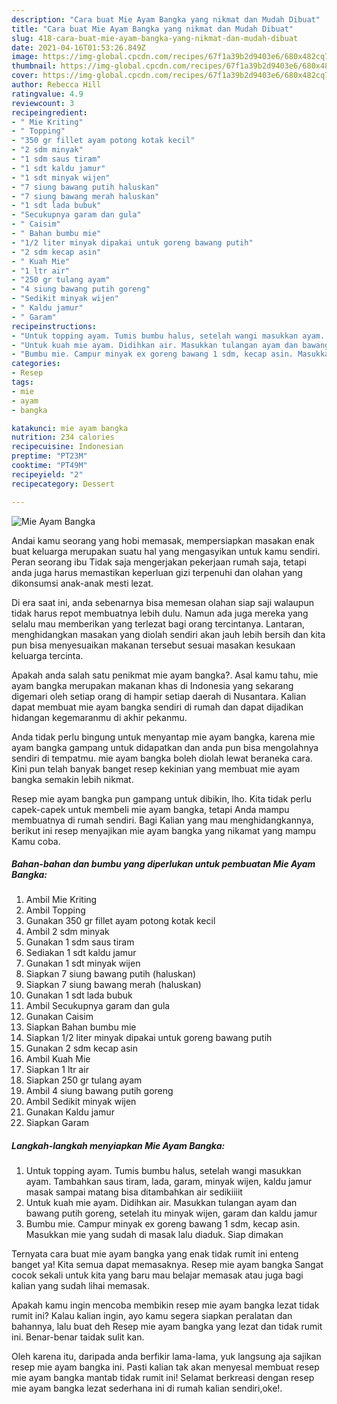 ```yaml
---
description: "Cara buat Mie Ayam Bangka yang nikmat dan Mudah Dibuat"
title: "Cara buat Mie Ayam Bangka yang nikmat dan Mudah Dibuat"
slug: 418-cara-buat-mie-ayam-bangka-yang-nikmat-dan-mudah-dibuat
date: 2021-04-16T01:53:26.849Z
image: https://img-global.cpcdn.com/recipes/67f1a39b2d9403e6/680x482cq70/mie-ayam-bangka-foto-resep-utama.jpg
thumbnail: https://img-global.cpcdn.com/recipes/67f1a39b2d9403e6/680x482cq70/mie-ayam-bangka-foto-resep-utama.jpg
cover: https://img-global.cpcdn.com/recipes/67f1a39b2d9403e6/680x482cq70/mie-ayam-bangka-foto-resep-utama.jpg
author: Rebecca Hill
ratingvalue: 4.9
reviewcount: 3
recipeingredient:
- " Mie Kriting"
- " Topping"
- "350 gr fillet ayam potong kotak kecil"
- "2 sdm minyak"
- "1 sdm saus tiram"
- "1 sdt kaldu jamur"
- "1 sdt minyak wijen"
- "7 siung bawang putih haluskan"
- "7 siung bawang merah haluskan"
- "1 sdt lada bubuk"
- "Secukupnya garam dan gula"
- " Caisim"
- " Bahan bumbu mie"
- "1/2 liter minyak dipakai untuk goreng bawang putih"
- "2 sdm kecap asin"
- " Kuah Mie"
- "1 ltr air"
- "250 gr tulang ayam"
- "4 siung bawang putih goreng"
- "Sedikit minyak wijen"
- " Kaldu jamur"
- " Garam"
recipeinstructions:
- "Untuk topping ayam. Tumis bumbu halus, setelah wangi masukkan ayam. Tambahkan saus tiram, lada, garam, minyak wijen, kaldu jamur masak sampai matang bisa ditambahkan air sedikiiiit"
- "Untuk kuah mie ayam. Didihkan air. Masukkan tulangan ayam dan bawang putih goreng, setelah itu minyak wijen, garam dan kaldu jamur"
- "Bumbu mie. Campur minyak ex goreng bawang 1 sdm, kecap asin. Masukkan mie yang sudah di masak lalu diaduk. Siap dimakan"
categories:
- Resep
tags:
- mie
- ayam
- bangka

katakunci: mie ayam bangka 
nutrition: 234 calories
recipecuisine: Indonesian
preptime: "PT23M"
cooktime: "PT49M"
recipeyield: "2"
recipecategory: Dessert

---
```



![Mie Ayam Bangka](https://img-global.cpcdn.com/recipes/67f1a39b2d9403e6/680x482cq70/mie-ayam-bangka-foto-resep-utama.jpg)

Andai kamu seorang yang hobi memasak, mempersiapkan masakan enak buat keluarga merupakan suatu hal yang mengasyikan untuk kamu sendiri. Peran seorang ibu Tidak saja mengerjakan pekerjaan rumah saja, tetapi anda juga harus memastikan keperluan gizi terpenuhi dan olahan yang dikonsumsi anak-anak mesti lezat.

Di era  saat ini, anda sebenarnya bisa memesan olahan siap saji walaupun tidak harus repot membuatnya lebih dulu. Namun ada juga mereka yang selalu mau memberikan yang terlezat bagi orang tercintanya. Lantaran, menghidangkan masakan yang diolah sendiri akan jauh lebih bersih dan kita pun bisa menyesuaikan makanan tersebut sesuai masakan kesukaan keluarga tercinta. 



Apakah anda salah satu penikmat mie ayam bangka?. Asal kamu tahu, mie ayam bangka merupakan makanan khas di Indonesia yang sekarang digemari oleh setiap orang di hampir setiap daerah di Nusantara. Kalian dapat membuat mie ayam bangka sendiri di rumah dan dapat dijadikan hidangan kegemaranmu di akhir pekanmu.

Anda tidak perlu bingung untuk menyantap mie ayam bangka, karena mie ayam bangka gampang untuk didapatkan dan anda pun bisa mengolahnya sendiri di tempatmu. mie ayam bangka boleh diolah lewat beraneka cara. Kini pun telah banyak banget resep kekinian yang membuat mie ayam bangka semakin lebih nikmat.

Resep mie ayam bangka pun gampang untuk dibikin, lho. Kita tidak perlu capek-capek untuk membeli mie ayam bangka, tetapi Anda mampu membuatnya di rumah sendiri. Bagi Kalian yang mau menghidangkannya, berikut ini resep menyajikan mie ayam bangka yang nikamat yang mampu Kamu coba.

<!--inarticleads1-->

##### Bahan-bahan dan bumbu yang diperlukan untuk pembuatan Mie Ayam Bangka:

1. Ambil  Mie Kriting
1. Ambil  Topping
1. Gunakan 350 gr fillet ayam potong kotak kecil
1. Ambil 2 sdm minyak
1. Gunakan 1 sdm saus tiram
1. Sediakan 1 sdt kaldu jamur
1. Gunakan 1 sdt minyak wijen
1. Siapkan 7 siung bawang putih (haluskan)
1. Siapkan 7 siung bawang merah (haluskan)
1. Gunakan 1 sdt lada bubuk
1. Ambil Secukupnya garam dan gula
1. Gunakan  Caisim
1. Siapkan  Bahan bumbu mie
1. Siapkan 1/2 liter minyak dipakai untuk goreng bawang putih
1. Gunakan 2 sdm kecap asin
1. Ambil  Kuah Mie
1. Siapkan 1 ltr air
1. Siapkan 250 gr tulang ayam
1. Ambil 4 siung bawang putih goreng
1. Ambil Sedikit minyak wijen
1. Gunakan  Kaldu jamur
1. Siapkan  Garam




<!--inarticleads2-->

##### Langkah-langkah menyiapkan Mie Ayam Bangka:

1. Untuk topping ayam. Tumis bumbu halus, setelah wangi masukkan ayam. Tambahkan saus tiram, lada, garam, minyak wijen, kaldu jamur masak sampai matang bisa ditambahkan air sedikiiiit
1. Untuk kuah mie ayam. Didihkan air. Masukkan tulangan ayam dan bawang putih goreng, setelah itu minyak wijen, garam dan kaldu jamur
1. Bumbu mie. Campur minyak ex goreng bawang 1 sdm, kecap asin. Masukkan mie yang sudah di masak lalu diaduk. Siap dimakan




Ternyata cara buat mie ayam bangka yang enak tidak rumit ini enteng banget ya! Kita semua dapat memasaknya. Resep mie ayam bangka Sangat cocok sekali untuk kita yang baru mau belajar memasak atau juga bagi kalian yang sudah lihai memasak.

Apakah kamu ingin mencoba membikin resep mie ayam bangka lezat tidak rumit ini? Kalau kalian ingin, ayo kamu segera siapkan peralatan dan bahannya, lalu buat deh Resep mie ayam bangka yang lezat dan tidak rumit ini. Benar-benar taidak sulit kan. 

Oleh karena itu, daripada anda berfikir lama-lama, yuk langsung aja sajikan resep mie ayam bangka ini. Pasti kalian tak akan menyesal membuat resep mie ayam bangka mantab tidak rumit ini! Selamat berkreasi dengan resep mie ayam bangka lezat sederhana ini di rumah kalian sendiri,oke!.

